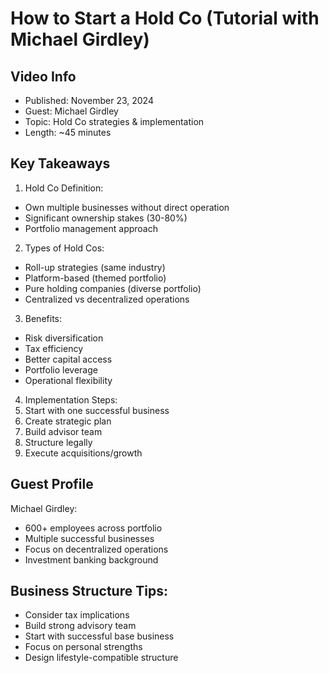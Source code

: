 # How to Start a Hold Co (Tutorial with Michael Girdley)

## Video Info
- Published: November 23, 2024
- Guest: Michael Girdley
- Topic: Hold Co strategies & implementation
- Length: ~45 minutes

## Key Takeaways

1. Hold Co Definition:
- Own multiple businesses without direct operation
- Significant ownership stakes (30-80%)
- Portfolio management approach

2. Types of Hold Cos:
- Roll-up strategies (same industry)
- Platform-based (themed portfolio)
- Pure holding companies (diverse portfolio)
- Centralized vs decentralized operations

3. Benefits:
- Risk diversification
- Tax efficiency
- Better capital access
- Portfolio leverage
- Operational flexibility

4. Implementation Steps:
1. Start with one successful business
2. Create strategic plan
3. Build advisor team
4. Structure legally
5. Execute acquisitions/growth

## Guest Profile

Michael Girdley:
- 600+ employees across portfolio
- Multiple successful businesses
- Focus on decentralized operations
- Investment banking background

## Business Structure Tips:
- Consider tax implications
- Build strong advisory team
- Start with successful base business
- Focus on personal strengths
- Design lifestyle-compatible structure
